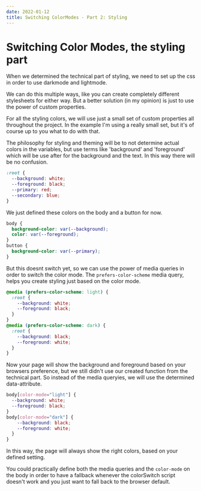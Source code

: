 ```yaml
---
date: 2022-01-12
title: Switching ColorModes - Part 2: Styling
---
```


# Switching Color Modes, the styling part

When we determined the technical part of styling, we need to set up the css in order to use darkmode and lightmode.

We can do this multiple ways, like you can create completely different stylesheets for either way. But a better solution (in my opinion) is just to use the power of custom properties.

For all the styling colors, we will use just a small set of custom properties all throughout the project. In the example I'm using a really small set, but it's of course up to you what to do with that.

The philosophy for styling and theming will be to not determine actual colors in the variables, but use terms like 'background' and 'foreground' which will be use after for the background and the text. In this way there will be no confusion.

```css
:root {
  --background: white;
  --foreground: black;
  --primary: red;
  --secondary: blue;
}
```

We just defined these colors on the body and a button for now.

```css
body {
  background-color: var(--background);
  color: var(--foreground);
}
button {
  background-color: var(--primary);
}
```

But this doesnt switch yet, so we can use the power of media queries in order to switch the color mode. The `prefers-color-scheme` media query, helps you create styling just based on the color mode.

```css
@media (prefers-color-scheme: light) {
  :root {
    --background: white;
    --foreground: black;
  }
}
@media (prefers-color-scheme: dark) {
  :root {
    --background: black;
    --foreground: white;
  }
}
```

Now your page will show the background and foreground based on your browsers preference, but we still didn't use our created function from the technical part. So instead of the media queryies, we will use the determined data-attribute.

```css
body[color-mode="light"] {
  --background: white;
  --foreground: black;
}
body[color-mode="dark"] {
    --background: black;
    --foreground: white;
  }
}
```

In this way, the page will always show the right colors, based on your defined setting.

You could practically define both the media queries and the `color-mode` on the body in order to have a fallback whenever the colorSwitch script doesn't work and you just want to fall back to the browser default.
